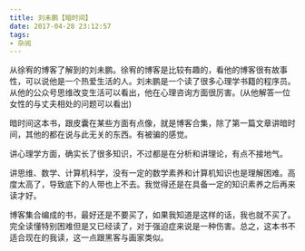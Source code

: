 ```yaml
---
title: 刘未鹏【暗时间】
date: 2017-04-28 23:12:57
tags:
- 杂阅
---
```


从徐宥的博客了解到的刘未鹏。徐宥的博客是比较有趣的，看他的博客很有故事性，可以说他是一个热爱生活的人。刘未鹏是一个读了很多心理学书籍的程序员。从他的公众号思维改变生活可以看出，他在心理咨询方面很厉害。(从他解答一位女性的与丈夫相处的问题可以看出)

暗时间这本书，跟皮囊在某些方面有点像，就是博客合集，除了第一篇文章讲暗时间，其他的都在说与此无关的东西。有被骗的感觉。

讲心理学方面，确实长了很多知识，不过都是在分析和讲理论，有点不接地气。

讲思维、数学、计算机科学，没有一定的数学素养和计算机知识也是理解困难。高度太高了，导致底下的人带也上不去。我觉得还是在具备一定的知识素养之后再来读才好。

博客集合编成的书，最好还是不要买了，如果我知道是这样的话，我也就不买了。完全读懂特别困难但是又已经读了，对于强迫症来说是一种伤害。总之，这本书不适合现在的我读，这一点跟黑客与画家类似。
